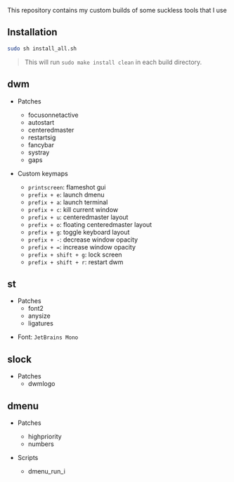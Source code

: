 This repository contains my custom builds of some suckless tools that I use

## Installation
```sh
sudo sh install_all.sh
```
> This will run `sudo make install clean` in each build directory.

## dwm

- Patches

  - focusonnetactive
  - autostart
  - centeredmaster
  - restartsig
  - fancybar
  - systray
  - gaps

- Custom keymaps
  - `printscreen`: flameshot gui
  - `prefix + e`: launch dmenu
  - `prefix + a`: launch terminal
  - `prefix + c`: kill current window
  - `prefix + u`: centeredmaster layout
  - `prefix + o`: floating centeredmaster layout
  - `prefix + g`: toggle keyboard layout
  - `prefix + -`: decrease window opacity
  - `prefix + =`: increase window opacity
  - `prefix + shift + g`: lock screen
  - `prefix + shift + r`: restart dwm

## st

- Patches
  - font2
  - anysize
  - ligatures

* Font: `JetBrains Mono`

## slock

- Patches
  - dwmlogo

## dmenu

- Patches

  - highpriority
  - numbers

- Scripts
  - dmenu_run_i
